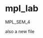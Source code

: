 # mpl_lab
MPL_SEM_4



also a new file

<!-- https://drive.google.com/drive/folders/1rNqJGT2xwTLUIYIgQajwN5-y7f4YeQw8 -->

